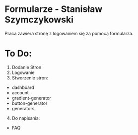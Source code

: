 # Formularze - Stanisław Szymczykowski 

Praca zawiera stronę z logowaniem się za pomocą formularza. 


# To Do:

1. Dodanie Stron 
2. Logowanie
3. Stworzenie stron:
  -   dashboard
  -   account
  -   gradient-generator
  -   button-generator
  -   generators
4. Do napisania:
  -   FAQ
